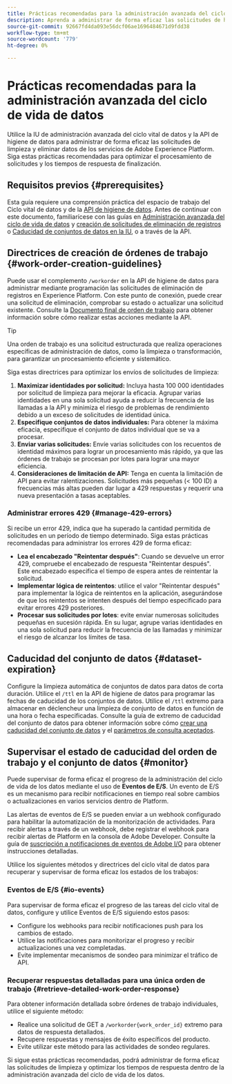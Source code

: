 ```yaml
---
title: Prácticas recomendadas para la administración avanzada del ciclo de vida de datos
description: Aprenda a administrar de forma eficaz las solicitudes de higiene de los datos en Adobe Experience Platform mediante la interfaz de usuario avanzada de administración del ciclo vital de datos y la API de higiene de datos. Esta guía describe las prácticas recomendadas, como maximizar identidades por solicitud, especificar conjuntos de datos individuales y tener en cuenta la limitación de API para evitar ralentizaciones. El documento incluye instrucciones para configurar la limpieza automática de conjuntos de datos, cómo monitorizar los estados de las órdenes de trabajo y métodos de recuperación de respuestas detallados. Siga estas prácticas para optimizar el procesamiento de las solicitudes y los tiempos de respuesta.
source-git-commit: 92667fd4da093e56dcf06ae1696484671d9fdd38
workflow-type: tm+mt
source-wordcount: '779'
ht-degree: 0%

---
```


# Prácticas recomendadas para la administración avanzada del ciclo de vida de datos

Utilice la IU de administración avanzada del ciclo vital de datos y la API de higiene de datos para administrar de forma eficaz las solicitudes de limpieza y eliminar datos de los servicios de Adobe Experience Platform. Siga estas prácticas recomendadas para optimizar el procesamiento de solicitudes y los tiempos de respuesta de finalización.

## Requisitos previos {#prerequisites}

Esta guía requiere una comprensión práctica del espacio de trabajo del Ciclo vital de datos y de la [API de higiene de datos](./api/overview.md). Antes de continuar con este documento, familiarícese con las guías en [Administración avanzada del ciclo de vida de datos](./home.md) y [creación de solicitudes de eliminación de registros](./ui/record-delete.md) o [Caducidad de conjuntos de datos en la IU](./ui/dataset-expiration.md), o a través de la API.

## Directrices de creación de órdenes de trabajo {#work-order-creation-guidelines}

Puede usar el complemento `/workorder` en la API de higiene de datos para administrar mediante programación las solicitudes de eliminación de registros en Experience Platform. Con este punto de conexión, puede crear una solicitud de eliminación, comprobar su estado o actualizar una solicitud existente. Consulte la [Documento final de orden de trabajo](./api/workorder.md) para obtener información sobre cómo realizar estas acciones mediante la API.

>[!TIP]
>
>Una orden de trabajo es una solicitud estructurada que realiza operaciones específicas de administración de datos, como la limpieza o transformación, para garantizar un procesamiento eficiente y sistemático.

Siga estas directrices para optimizar los envíos de solicitudes de limpieza:

1. **Maximizar identidades por solicitud:** Incluya hasta 100 000 identidades por solicitud de limpieza para mejorar la eficacia. Agrupar varias identidades en una sola solicitud ayuda a reducir la frecuencia de las llamadas a la API y minimiza el riesgo de problemas de rendimiento debido a un exceso de solicitudes de identidad única.
2. **Especifique conjuntos de datos individuales:** Para obtener la máxima eficacia, especifique el conjunto de datos individual que se va a procesar.
3. **Enviar varias solicitudes:** Envíe varias solicitudes con los recuentos de identidad máximos para lograr un procesamiento más rápido, ya que las órdenes de trabajo se procesan por lotes para lograr una mayor eficiencia.
4. **Consideraciones de limitación de API:** Tenga en cuenta la limitación de API para evitar ralentizaciones. Solicitudes más pequeñas (&lt; 100 ID) a frecuencias más altas pueden dar lugar a 429 respuestas y requerir una nueva presentación a tasas aceptables.

### Administrar errores 429 {#manage-429-errors}

Si recibe un error 429, indica que ha superado la cantidad permitida de solicitudes en un período de tiempo determinado. Siga estas prácticas recomendadas para administrar los errores 429 de forma eficaz:

- **Lea el encabezado &quot;Reintentar después&quot;**: Cuando se devuelve un error 429, compruebe el encabezado de respuesta &quot;Reintentar después&quot;. Este encabezado especifica el tiempo de espera antes de reintentar la solicitud.
- **Implementar lógica de reintentos**: utilice el valor &quot;Reintentar después&quot; para implementar la lógica de reintentos en la aplicación, asegurándose de que los reintentos se intenten después del tiempo especificado para evitar errores 429 posteriores.
- **Procesar sus solicitudes por lotes**: evite enviar numerosas solicitudes pequeñas en sucesión rápida. En su lugar, agrupe varias identidades en una sola solicitud para reducir la frecuencia de las llamadas y minimizar el riesgo de alcanzar los límites de tasa.

## Caducidad del conjunto de datos {#dataset-expiration}

Configure la limpieza automática de conjuntos de datos para datos de corta duración. Utilice el `/ttl` en la API de higiene de datos para programar las fechas de caducidad de los conjuntos de datos. Utilice el `/ttl` extremo para almacenar en déclencheur una limpieza de conjunto de datos en función de una hora o fecha especificadas. Consulte la guía de extremo de caducidad del conjunto de datos para obtener información sobre cómo [crear una caducidad del conjunto de datos](./api/dataset-expiration.md) y el [parámetros de consulta aceptados](./api/dataset-expiration.md#query-params).

## Supervisar el estado de caducidad del orden de trabajo y el conjunto de datos {#monitor}

Puede supervisar de forma eficaz el progreso de la administración del ciclo de vida de los datos mediante el uso de **Eventos de E/S**. Un evento de E/S es un mecanismo para recibir notificaciones en tiempo real sobre cambios o actualizaciones en varios servicios dentro de Platform.

Las alertas de eventos de E/S se pueden enviar a un webhook configurado para habilitar la automatización de la monitorización de actividades. Para recibir alertas a través de un webhook, debe registrar el webhook para recibir alertas de Platform en la consola de Adobe Developer. Consulte la guía de [suscripción a notificaciones de eventos de Adobe I/O](../observability/alerts/subscribe.md) para obtener instrucciones detalladas.

Utilice los siguientes métodos y directrices del ciclo vital de datos para recuperar y supervisar de forma eficaz los estados de los trabajos:

### Eventos de E/S {#io-events}

Para supervisar de forma eficaz el progreso de las tareas del ciclo vital de datos, configure y utilice Eventos de E/S siguiendo estos pasos:

- Configure los webhooks para recibir notificaciones push para los cambios de estado.
- Utilice las notificaciones para monitorizar el progreso y recibir actualizaciones una vez completadas.
- Evite implementar mecanismos de sondeo para minimizar el tráfico de API.

### Recuperar respuestas detalladas para una única orden de trabajo {#retrieve-detailed-work-order-response}

Para obtener información detallada sobre órdenes de trabajo individuales, utilice el siguiente método:

- Realice una solicitud de GET a `/workorder{work_order_id}` extremo para datos de respuesta detallados.
- Recupere respuestas y mensajes de éxito específicos del producto.
- Evite utilizar este método para las actividades de sondeo regulares.

Si sigue estas prácticas recomendadas, podrá administrar de forma eficaz las solicitudes de limpieza y optimizar los tiempos de respuesta dentro de la administración avanzada del ciclo de vida de los datos.
